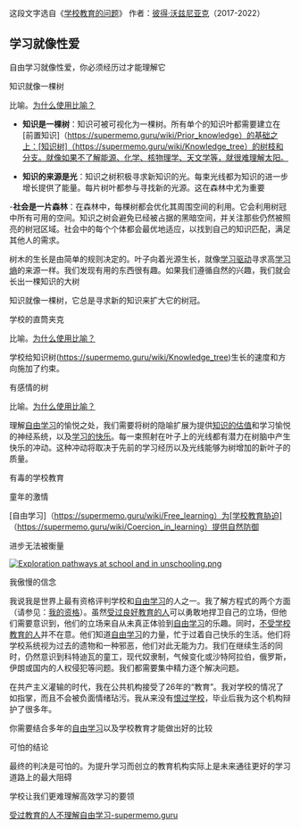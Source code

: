这段文字选自《[学校教育的问题](https://supermemo.guru/wiki/Problem_of_Schooling)》 作者：[彼得·沃兹尼亚克](https://supermemo.guru/wiki/Piotr_Wozniak)（2017-2022）

## 学习就像性爱

自由学习就像性爱，你必须经历过才能理解它

知识就像一棵树

比喻。[为什么使用比喻？](https://supermemo.guru/wiki/Why_use_metaphors%3F)

- **知识是一棵树**：知识可被可视化为一棵树。所有单个的知识叶都需要建立在[前置知识]（https://supermemo.guru/wiki/Prior_knowledge）的基础之上：[知识树]（https://supermemo.guru/wiki/Knowledge_tree）的树枝和分支。就像如果不了解能源、化学、核物理学、天文学等，就很难理解太阳。

- **知识的来源是光**：知识之树积极寻求新知识的光。每束光线都为知识的进一步增长提供了能量。每片树叶都参与寻找新的光源。这在森林中尤为重要

-**社会是一片森林**：在森林中，每棵树都会优化其周围空间的利用。它会利用树冠中所有可用的空间。知识之树会避免已经被占据的黑暗空间，并关注那些仍然被照亮的树冠区域。社会中的每个个体都会最优地适应，以找到自己的知识匹配，满足其他人的需求。

树木的生长是由简单的规则决定的。叶子向着光源生长，就像[学习驱动](https://supermemo.guru/wiki/Learn_drive)寻求高[学习熵](https://supermemo.guru/wiki/Learntropy)的来源一样。我们发现有用的东西很有趣。如果我们遵循自然的兴趣，我们就会长出一棵知识的大树

知识就像一棵树，它总是寻求新的知识来扩大它的树冠。

学校的直筒夹克

比喻。[为什么使用比喻？](https://supermemo.guru/wiki/Why_use_metaphors%3F)

学校给知识树(https://supermemo.guru/wiki/Knowledge_tree)生长的速度和方向施加了约束。

有感情的树

比喻。[为什么使用比喻？](https://supermemo.guru/wiki/Why_use_metaphors%3F)

理解[自由学习](https://supermemo.guru/wiki/Free_learning)的愉悦之处，我们需要将树的隐喻扩展为提供[知识的估值](https://supermemo.guru/wiki/Knowledge_valuation)和学习愉悦的神经系统，以及[学习的快乐](https://supermemo.guru/wiki/Pleasure_of_learning)。每一束照射在叶子上的光线都有潜力在树脑中产生快乐的冲动。这种冲动将取决于先前的学习经历以及光线能够为树增加的新叶子的质量。

有毒的学校教育

童年的激情

[自由学习]（https://supermemo.guru/wiki/Free_learning）为[学校教育胁迫] （https://supermemo.guru/wiki/Coercion_in_learning）提供自然防御

进步无法被衡量

[![Exploration pathways at school and in unschooling.png](https://supermemo.guru/images/thumb/8/87/Exploration_pathways_at_school_and_in_unschooling.png/500px-Exploration_pathways_at_school_and_in_unschooling.png)](https://supermemo.guru/wiki/File:Exploration_pathways_at_school_and_in_unschooling.png)

我傲慢的信念

我说我是世界上最有资格评判学校和[自由学习](https://supermemo.guru/wiki/Free_learning)的人之一。我了解方程式的两个方面（请参见：[我的资格](https://supermemo.guru/wiki/Problem_of_schooling:_My_qualifications)）。虽然[受过良好教育的人](https://supermemo.guru/wiki/Well-schooled)可以勇敢地捍卫自己的立场，但他们需要意识到，他们的立场来自从未真正体验到[自由学习](https://supermemo.guru/wiki/Free_learning)的乐趣。同时，[不受学校教育的人](https://supermemo.guru/wiki/Unschooling)并不在意。他们知道[自由学习](https://supermemo.guru/wiki/Free_learning)的力量，忙于过着自己快乐的生活。他们将学校系统视为过去的遗物和一种邪恶，他们对此无能为力。我们在继续生活的同时，仍然意识到科特迪瓦的童工，现代奴隶制，气候变化或沙特阿拉伯，俄罗斯，伊朗或国内的人权侵犯等问题。我们都需要集中精力逐个解决问题。

在共产主义灌输的时代，我在公共机构接受了26年的“教育”。我对学校的情况了如指掌，而且不会被负面情绪玷污。我从来没有[恨过学校](https://supermemo.guru/wiki/Why_kids_hate_school)，毕业后我为这个机构辩护了很多年。

你需要结合多年的[自由学习](https://supermemo.guru/wiki/Free_learning)以及学校教育才能做出好的比较

可怕的结论

最终的判决是可怕的。为提升学习而创立的教育机构实际上是未来通往更好的学习道路上的最大阻碍

学校让我们更难理解高效学习的要领

[受过教育的人不理解自由学习-supermemo.guru](https://supermemo.guru/wiki/Schooled_people_do_not_understand_free_learning)